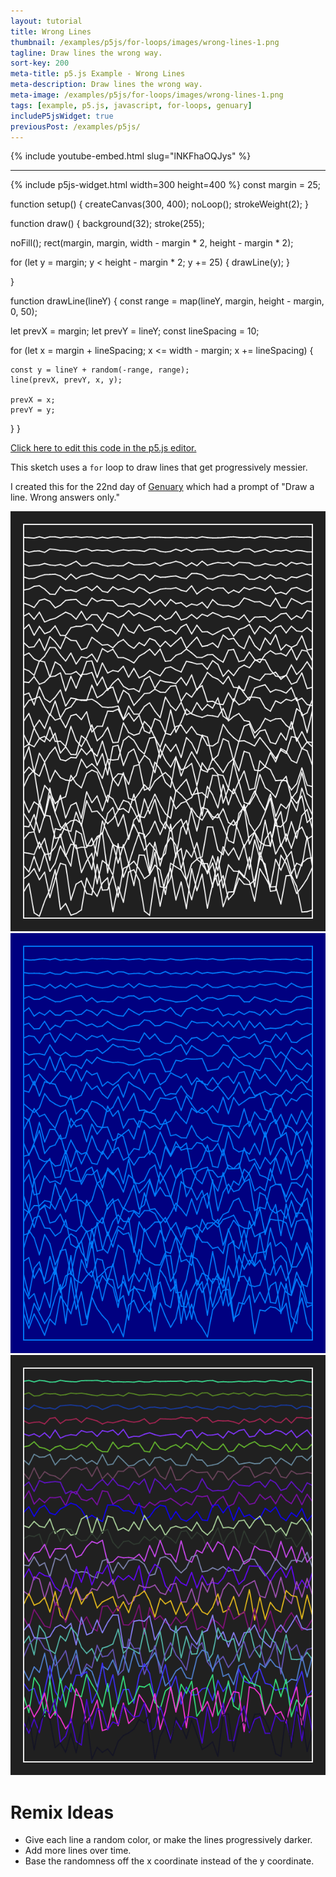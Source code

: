 ```yaml
---
layout: tutorial
title: Wrong Lines
thumbnail: /examples/p5js/for-loops/images/wrong-lines-1.png
tagline: Draw lines the wrong way.
sort-key: 200
meta-title: p5.js Example - Wrong Lines
meta-description: Draw lines the wrong way.
meta-image: /examples/p5js/for-loops/images/wrong-lines-1.png
tags: [example, p5.js, javascript, for-loops, genuary]
includeP5jsWidget: true
previousPost: /examples/p5js/
---
```


{% include youtube-embed.html slug="lNKFhaOQJys" %}

---

{% include p5js-widget.html width=300 height=400 %}
const margin = 25;

function setup() {
  createCanvas(300, 400);
  noLoop();
  strokeWeight(2);
}

function draw() {
  background(32);
  stroke(255);

  noFill();
  rect(margin, margin, width - margin * 2, height - margin * 2);

  for (let y = margin; y < height - margin * 2; y += 25) {
    drawLine(y);
  }

}

function drawLine(lineY) {
  const range = map(lineY, margin, height - margin, 0, 50);

  let prevX = margin;
  let prevY = lineY;
  const lineSpacing = 10;

  for (let x = margin + lineSpacing; x <= width - margin; x += lineSpacing) {

    const y = lineY + random(-range, range);
    line(prevX, prevY, x, y);

    prevX = x;
    prevY = y;
  }
}
</script>

[Click here to edit this code in the p5.js editor.](https://editor.p5js.org/KevinWorkman/sketches/O4Hm1Apln)

This sketch uses a `for` loop to draw lines that get progressively messier.

I created this for the 22nd day of [Genuary](https://genuary2021.github.io/) which had a prompt of "Draw a line. Wrong answers only."

![wrong lines](/examples/p5js/for-loops/images/wrong-lines-2.png)
![wrong lines](/examples/p5js/for-loops/images/wrong-lines-3.png)
![wrong lines](/examples/p5js/for-loops/images/wrong-lines-4.png)

# Remix Ideas

- Give each line a random color, or make the lines progressively darker.
- Add more lines over time.
- Base the randomness off the x coordinate instead of the y coordinate.

